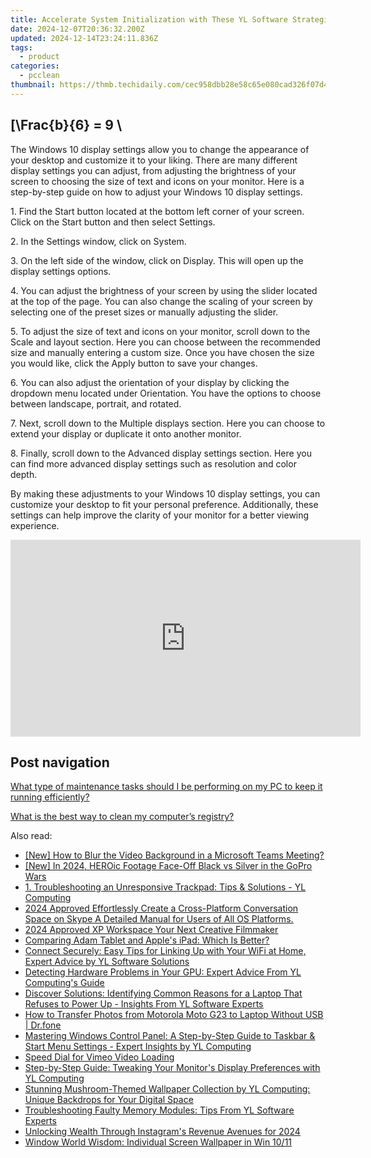 ```yaml
---
title: Accelerate System Initialization with These YL Software Strategies
date: 2024-12-07T20:36:32.200Z
updated: 2024-12-14T23:24:11.836Z
tags:
  - product
categories:
  - pcclean
thumbnail: https://thmb.techidaily.com/cec958dbb28e58c65e080cad326f07d4e7cdd67a50648dc244def701160f50d9.png
---
```


## \[\Frac{b}{6} = 9 \

The Windows 10 display settings allow you to change the appearance of your desktop and customize it to your liking. There are many different display settings you can adjust, from adjusting the brightness of your screen to choosing the size of text and icons on your monitor. Here is a step-by-step guide on how to adjust your Windows 10 display settings. 

1\. Find the Start button located at the bottom left corner of your screen. Click on the Start button and then select Settings.

2\. In the Settings window, click on System.

3\. On the left side of the window, click on Display. This will open up the display settings options. 

4\. You can adjust the brightness of your screen by using the slider located at the top of the page. You can also change the scaling of your screen by selecting one of the preset sizes or manually adjusting the slider.

5\. To adjust the size of text and icons on your monitor, scroll down to the Scale and layout section. Here you can choose between the recommended size and manually entering a custom size. Once you have chosen the size you would like, click the Apply button to save your changes.

6\. You can also adjust the orientation of your display by clicking the dropdown menu located under Orientation. You have the options to choose between landscape, portrait, and rotated.

7\. Next, scroll down to the Multiple displays section. Here you can choose to extend your display or duplicate it onto another monitor.

8\. Finally, scroll down to the Advanced display settings section. Here you can find more advanced display settings such as resolution and color depth. 

By making these adjustments to your Windows 10 display settings, you can customize your desktop to fit your personal preference. Additionally, these settings can help improve the clarity of your monitor for a better viewing experience.

<!-- affiliate ads begin -->
<iframe width="560" height="315" src="https://www.youtube.com/embed/zmXpl6irBYk?si=BXjGpQr6PXFcqhCI" title="YouTube video player" frameborder="0" allow="accelerometer; autoplay; clipboard-write; encrypted-media; gyroscope; picture-in-picture; web-share" referrerpolicy="strict-origin-when-cross-origin" allowfullscreen></iframe>
<!-- affiliate ads end -->

## Post navigation

[What type of maintenance tasks should I be performing on my PC to keep it running efficiently?](https://tools.techidaily.com/pcclean/products/)

[What is the best way to clean my computer’s registry?](https://tools.techidaily.com/pcclean/products/)

<ins class="adsbygoogle"
     style="display:block"
     data-ad-format="autorelaxed"
     data-ad-client="ca-pub-7571918770474297"
     data-ad-slot="1223367746"></ins>

<ins class="adsbygoogle"
     style="display:block"
     data-ad-client="ca-pub-7571918770474297"
     data-ad-slot="8358498916"
     data-ad-format="auto"
     data-full-width-responsive="true"></ins>

<span class="atpl-alsoreadstyle">Also read:</span>
<div><ul>
<li><a href="https://screen-sharing-recording.techidaily.com/new-how-to-blur-the-video-background-in-a-microsoft-teams-meeting/"><u>[New] How to Blur the Video Background in a Microsoft Teams Meeting?</u></a></li>
<li><a href="https://fox-info.techidaily.com/new-in-2024-heroic-footage-face-off-black-vs-silver-in-the-gopro-wars/"><u>[New] In 2024, HEROic Footage Face-Off Black vs Silver in the GoPro Wars</u></a></li>
<li><a href="https://discover-fantastic.techidaily.com/1-troubleshooting-an-unresponsive-trackpad-tips-and-solutions-yl-computing/"><u>1. Troubleshooting an Unresponsive Trackpad: Tips & Solutions - YL Computing</u></a></li>
<li><a href="https://on-screen-recording.techidaily.com/1715860221363-2024-approved-effortlessly-create-a-cross-platform-conversation-space-on-skype-a-detailed-manual-for-users-of-all-os-platforms/"><u>2024 Approved Effortlessly Create a Cross-Platform Conversation Space on Skype A Detailed Manual for Users of All OS Platforms.</u></a></li>
<li><a href="https://fox-helps.techidaily.com/2024-approved-xp-workspace-your-next-creative-filmmaker/"><u>2024 Approved XP Workspace Your Next Creative Filmmaker</u></a></li>
<li><a href="https://blog-min.techidaily.com/comparing-adam-tablet-and-apples-ipad-which-is-better/"><u>Comparing Adam Tablet and Apple's iPad: Which Is Better?</u></a></li>
<li><a href="https://discover-fantastic.techidaily.com/connect-securely-easy-tips-for-linking-up-with-your-wifi-at-home-expert-advice-by-yl-software-solutions/"><u>Connect Securely: Easy Tips for Linking Up with Your WiFi at Home, Expert Advice by YL Software Solutions</u></a></li>
<li><a href="https://discover-fantastic.techidaily.com/detecting-hardware-problems-in-your-gpu-expert-advice-from-yl-computings-guide/"><u>Detecting Hardware Problems in Your GPU: Expert Advice From YL Computing's Guide</u></a></li>
<li><a href="https://discover-fantastic.techidaily.com/discover-solutions-identifying-common-reasons-for-a-laptop-that-refuses-to-power-up-insights-from-yl-software-experts/"><u>Discover Solutions: Identifying Common Reasons for a Laptop That Refuses to Power Up - Insights From YL Software Experts</u></a></li>
<li><a href="https://android-transfer.techidaily.com/how-to-transfer-photos-from-motorola-moto-g23-to-laptop-without-usb-drfone-by-drfone-transfer-from-android-transfer-from-android/"><u>How to Transfer Photos from Motorola Moto G23 to Laptop Without USB | Dr.fone</u></a></li>
<li><a href="https://discover-fantastic.techidaily.com/mastering-windows-control-panel-a-step-by-step-guide-to-taskbar-and-start-menu-settings-expert-insights-by-yl-computing/"><u>Mastering Windows Control Panel: A Step-by-Step Guide to Taskbar & Start Menu Settings - Expert Insights by YL Computing</u></a></li>
<li><a href="https://vimeo-videos.techidaily.com/speed-dial-for-vimeo-video-loading/"><u>Speed Dial for Vimeo Video Loading</u></a></li>
<li><a href="https://discover-fantastic.techidaily.com/step-by-step-guide-tweaking-your-monitors-display-preferences-with-yl-computing/"><u>Step-by-Step Guide: Tweaking Your Monitor's Display Preferences with YL Computing</u></a></li>
<li><a href="https://discover-fantastic.techidaily.com/stunning-mushroom-themed-wallpaper-collection-by-yl-computing-unique-backdrops-for-your-digital-space/"><u>Stunning Mushroom-Themed Wallpaper Collection by YL Computing: Unique Backdrops for Your Digital Space</u></a></li>
<li><a href="https://discover-fantastic.techidaily.com/troubleshooting-faulty-memory-modules-tips-from-yl-software-experts/"><u>Troubleshooting Faulty Memory Modules: Tips From YL Software Experts</u></a></li>
<li><a href="https://instagram-videos.techidaily.com/unlocking-wealth-through-instagrams-revenue-avenues-for-2024/"><u>Unlocking Wealth Through Instagram's Revenue Avenues for 2024</u></a></li>
<li><a href="https://win11-tips.techidaily.com/window-world-wisdom-individual-screen-wallpaper-in-win-1011/"><u>Window World Wisdom: Individual Screen Wallpaper in Win 10/11</u></a></li>
</ul></div>

